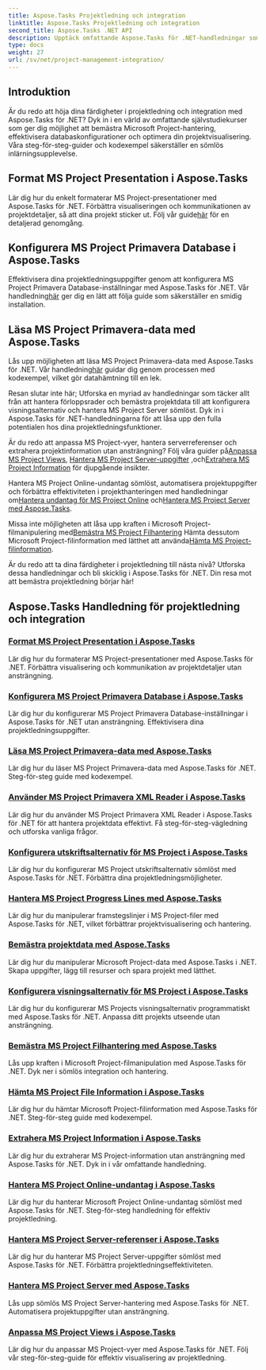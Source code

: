 ```yaml
---
title: Aspose.Tasks Projektledning och integration
linktitle: Aspose.Tasks Projektledning och integration
second_title: Aspose.Tasks .NET API
description: Upptäck omfattande Aspose.Tasks för .NET-handledningar som täcker MS-projektledning, integration och anpassning. Förbättra dina färdigheter i projektledning nu!
type: docs
weight: 27
url: /sv/net/project-management-integration/
---
```


## Introduktion

Är du redo att höja dina färdigheter i projektledning och integration med Aspose.Tasks för .NET? Dyk in i en värld av omfattande självstudiekurser som ger dig möjlighet att bemästra Microsoft Project-hantering, effektivisera databaskonfigurationer och optimera din projektvisualisering. Våra steg-för-steg-guider och kodexempel säkerställer en sömlös inlärningsupplevelse.

## Format MS Project Presentation i Aspose.Tasks
Lär dig hur du enkelt formaterar MS Project-presentationer med Aspose.Tasks för .NET. Förbättra visualiseringen och kommunikationen av projektdetaljer, så att dina projekt sticker ut. Följ vår guide[här](./presentation-format/) för en detaljerad genomgång.

## Konfigurera MS Project Primavera Database i Aspose.Tasks
 Effektivisera dina projektledningsuppgifter genom att konfigurera MS Project Primavera Database-inställningar med Aspose.Tasks för .NET. Vår handledning[här](./primavera-database-settings/) ger dig en lätt att följa guide som säkerställer en smidig installation.

## Läsa MS Project Primavera-data med Aspose.Tasks
 Lås upp möjligheten att läsa MS Project Primavera-data med Aspose.Tasks för .NET. Vår handledning[här](./primavera-data-reading/) guidar dig genom processen med kodexempel, vilket gör datahämtning till en lek.

Resan slutar inte här; Utforska en myriad av handledningar som täcker allt från att hantera förloppsrader och bemästra projektdata till att konfigurera visningsalternativ och hantera MS Project Server sömlöst. Dyk in i Aspose.Tasks för .NET-handledningarna för att låsa upp den fulla potentialen hos dina projektledningsfunktioner.

 Är du redo att anpassa MS Project-vyer, hantera serverreferenser och extrahera projektinformation utan ansträngning? Följ våra guider på[Anpassa MS Project Views](./project-views/), [Hantera MS Project Server-uppgifter](./project-server-credentials/) ,och[Extrahera MS Project Information](./project-information/) för djupgående insikter.

 Hantera MS Project Online-undantag sömlöst, automatisera projektuppgifter och förbättra effektiviteten i projekthanteringen med handledningar om[Hantera undantag för MS Project Online](./project-online-exceptions/) och[Hantera MS Project Server med Aspose.Tasks](./project-server-management/).

 Missa inte möjligheten att låsa upp kraften i Microsoft Project-filmanipulering med[Bemästra MS Project Filhantering](./project-file-formats/) Hämta dessutom Microsoft Project-filinformation med lätthet att använda[Hämta MS Project-filinformation](./project-file-information/).

Är du redo att ta dina färdigheter i projektledning till nästa nivå? Utforska dessa handledningar och bli skicklig i Aspose.Tasks för .NET. Din resa mot att bemästra projektledning börjar här!

## Aspose.Tasks Handledning för projektledning och integration
### [Format MS Project Presentation i Aspose.Tasks](./presentation-format/)
Lär dig hur du formaterar MS Project-presentationer med Aspose.Tasks för .NET. Förbättra visualisering och kommunikation av projektdetaljer utan ansträngning.
### [Konfigurera MS Project Primavera Database i Aspose.Tasks](./primavera-database-settings/)
Lär dig hur du konfigurerar MS Project Primavera Database-inställningar i Aspose.Tasks för .NET utan ansträngning. Effektivisera dina projektledningsuppgifter.
### [Läsa MS Project Primavera-data med Aspose.Tasks](./primavera-data-reading/)
Lär dig hur du läser MS Project Primavera-data med Aspose.Tasks för .NET. Steg-för-steg guide med kodexempel.
### [Använder MS Project Primavera XML Reader i Aspose.Tasks](./primavera-xml-reader/)
Lär dig hur du använder MS Project Primavera XML Reader i Aspose.Tasks för .NET för att hantera projektdata effektivt. Få steg-för-steg-vägledning och utforska vanliga frågor.
### [Konfigurera utskriftsalternativ för MS Project i Aspose.Tasks](./print-options/)
Lär dig hur du konfigurerar MS Project utskriftsalternativ sömlöst med Aspose.Tasks för .NET. Förbättra dina projektledningsmöjligheter.
### [Hantera MS Project Progress Lines med Aspose.Tasks](./progress-lines/)
Lär dig hur du manipulerar framstegslinjer i MS Project-filer med Aspose.Tasks för .NET, vilket förbättrar projektvisualisering och hantering.
### [Bemästra projektdata med Aspose.Tasks](./project-data/)
Lär dig hur du manipulerar Microsoft Project-data med Aspose.Tasks i .NET. Skapa uppgifter, lägg till resurser och spara projekt med lätthet.
### [Konfigurera visningsalternativ för MS Project i Aspose.Tasks](./project-display-options/)
Lär dig hur du konfigurerar MS Projects visningsalternativ programmatiskt med Aspose.Tasks för .NET. Anpassa ditt projekts utseende utan ansträngning.
### [Bemästra MS Project Filhantering med Aspose.Tasks](./project-file-formats/)
Lås upp kraften i Microsoft Project-filmanipulation med Aspose.Tasks för .NET. Dyk ner i sömlös integration och hantering.
### [Hämta MS Project File Information i Aspose.Tasks](./project-file-information/)
Lär dig hur du hämtar Microsoft Project-filinformation med Aspose.Tasks för .NET. Steg-för-steg guide med kodexempel.
### [Extrahera MS Project Information i Aspose.Tasks](./project-information/)
Lär dig hur du extraherar MS Project-information utan ansträngning med Aspose.Tasks för .NET. Dyk in i vår omfattande handledning.
### [Hantera MS Project Online-undantag i Aspose.Tasks](./project-online-exceptions/)
Lär dig hur du hanterar Microsoft Project Online-undantag sömlöst med Aspose.Tasks för .NET. Steg-för-steg handledning för effektiv projektledning.
### [Hantera MS Project Server-referenser i Aspose.Tasks](./project-server-credentials/)
Lär dig hur du hanterar MS Project Server-uppgifter sömlöst med Aspose.Tasks för .NET. Förbättra projektledningseffektiviteten.
### [Hantera MS Project Server med Aspose.Tasks](./project-server-management/)
Lås upp sömlös MS Project Server-hantering med Aspose.Tasks för .NET. Automatisera projektuppgifter utan ansträngning.
### [Anpassa MS Project Views i Aspose.Tasks](./project-views/)
Lär dig hur du anpassar MS Project-vyer med Aspose.Tasks för .NET. Följ vår steg-för-steg-guide för effektiv visualisering av projektledning.